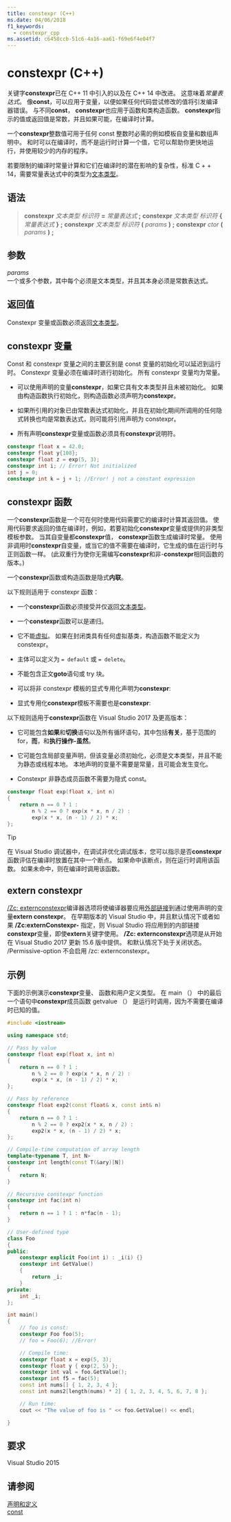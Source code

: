 ```yaml
---
title: constexpr (C++)
ms.date: 04/06/2018
f1_keywords:
  - constexpr_cpp
ms.assetid: c6458ccb-51c6-4a16-aa61-f69e6f4e04f7
---
```

# <a name="constexpr-c"></a>constexpr (C++)

关键字**constexpr**已在 C++ 11 中引入的以及在 C++ 14 中改进。 这意味着*常量表达式*。 像**const**，可以应用于变量，以便如果任何代码尝试修改的值将引发编译器错误。 与不同**const**， **constexpr**也应用于函数和类构造函数。 **constexpr**指示的值或返回值是常数，并且如果可能，在编译时计算。

一个**constexpr**整数值可用于任何 const 整数时必需的例如模板自变量和数组声明中。 和时可以在编译时，而不是运行时计算一个值，它可以帮助你更快地运行，并使用较少的内存的程序。

若要限制的编译时常量计算和它们在编译时的潜在影响的复杂性，标准 C + + 14，需要常量表达式中的类型为[文本类型](trivial-standard-layout-and-pod-types.md#literal_types)。

## <a name="syntax"></a>语法

> **constexpr** *文本类型* *标识符* **=** *常量表达式* **;** 
>  **constexpr** *文本类型* *标识符* **{** *常量表达式* **}** **;** 
>  **constexpr** *文本类型* *标识符* **(** *params* **)** **;** 
>  **constexpr** *ctor* **(** *params* **)** **;**

## <a name="parameters"></a>参数

*params*<br/>
一个或多个参数，其中每个必须是文本类型，并且其本身必须是常数表达式。

## <a name="return-value"></a>返回值

Constexpr 变量或函数必须返回[文本类型](trivial-standard-layout-and-pod-types.md#literal_types)。

## <a name="constexpr-variables"></a>constexpr 变量

Const 和 constexpr 变量之间的主要区别是 const 变量的初始化可以延迟到运行时。 Constexpr 变量必须在编译时进行初始化。  所有 constexpr 变量均为常量。

- 可以使用声明的变量**constexpr**，如果它具有文本类型并且未被初始化。 如果由构造函数执行初始化，则构造函数必须声明为**constexpr**。

- 如果所引用的对象已由常数表达式初始化，并且在初始化期间所调用的任何隐式转换也均是常数表达式，则可能将引用声明为 constexpr。

- 所有声明**constexpr**变量或函数必须具有**constexpr**说明符。

```cpp
constexpr float x = 42.0;
constexpr float y{108};
constexpr float z = exp(5, 3);
constexpr int i; // Error! Not initialized
int j = 0;
constexpr int k = j + 1; //Error! j not a constant expression
```

## <a name="constexpr_functions"></a> constexpr 函数

一个**constexpr**函数是一个可在何时使用代码需要它的编译时计算其返回值。 使用代码要求返回的值在编译时，例如，若要初始化**constexpr**变量或提供的非类型模板参数。 当其自变量都**constexpr**值， **constexpr**函数生成编译时常量。 使用非调用时**constexpr**自变量，或当它的值不需要在编译时，它生成的值在运行时与正则函数一样。 (此双重行为使你无需编写**constexpr**和非-**constexpr**相同函数的版本。)

一个**constexpr**函数或构造函数是隐式**内联**。

以下规则适用于 constexpr 函数：

- 一个**constexpr**函数必须接受并仅返回[文本类型](trivial-standard-layout-and-pod-types.md#literal_types)。

- 一个**constexpr**函数可以是递归。

- 它不能[虚拟](../cpp/virtual-cpp.md)。 如果在封闭类具有任何虚拟基类，构造函数不能定义为 constexpr。

- 主体可以定义为 `= default` 或 `= delete`。

- 不能包含正文**goto**语句或 try 块。

- 可以将非 constexpr 模板的显式专用化声明为**constexpr**:

- 显式专用化**constexpr**模板不需要也是**constexpr**:

以下规则适用于**constexpr**函数在 Visual Studio 2017 及更高版本：

- 它可能包含**如果**和**切换**语句以及所有循环语句，其中包括**有关**，基于范围的 for，**而**，和**执行操作-虽然**。

- 它可能包含局部变量声明，但该变量必须初始化，必须是文本类型，并且不能为静态或线程本地。 本地声明的变量不需要是常量，且可能会发生变化。

- Constexpr 非静态成员函数不需要为隐式 const。

```cpp
constexpr float exp(float x, int n)
{
    return n == 0 ? 1 :
        n % 2 == 0 ? exp(x * x, n / 2) :
        exp(x * x, (n - 1) / 2) * x;
};
```

> [!TIP]
> 在 Visual Studio 调试器中，在调试非优化调试版本，您可以指示是否**constexpr**函数评估在编译时放置在其中一个断点。 如果命中该断点，则在运行时调用该函数。  如果未命中，则在编译时调用该函数。

## <a name="extern-constexpr"></a>extern constexpr

[/Zc: externconstexpr](../build/reference/zc-externconstexpr.md)编译器选项将使编译器要应用[外部链接](../c-language/external-linkage.md)到通过使用声明的变量**extern constexpr**。 在早期版本的 Visual Studio 中，并且默认情况下或者如果 **/Zc:externConstexpr-** 指定，则 Visual Studio 将应用到的内部链接**constexpr**变量，即使**extern**关键字使用。 **/Zc: externconstexpr**选项是从开始在 Visual Studio 2017 更新 15.6 版中提供。 和默认情况下处于关闭状态。 /Permissive-option 不会启用 /zc: externconstexpr。

## <a name="example"></a>示例

下面的示例演示**constexpr**变量、 函数和用户定义类型。 在 main （） 中的最后一个语句中**constexpr**成员函数 getvalue （） 是运行时调用，因为不需要在编译时已知的值。

```cpp
#include <iostream>

using namespace std;

// Pass by value
constexpr float exp(float x, int n)
{
    return n == 0 ? 1 :
        n % 2 == 0 ? exp(x * x, n / 2) :
        exp(x * x, (n - 1) / 2) * x;
};

// Pass by reference
constexpr float exp2(const float& x, const int& n)
{
    return n == 0 ? 1 :
        n % 2 == 0 ? exp2(x * x, n / 2) :
        exp2(x * x, (n - 1) / 2) * x;
};

// Compile-time computation of array length
template<typename T, int N>
constexpr int length(const T(&ary)[N])
{
    return N;
}

// Recursive constexpr function
constexpr int fac(int n)
{
    return n == 1 ? 1 : n*fac(n - 1);
}

// User-defined type
class Foo
{
public:
    constexpr explicit Foo(int i) : _i(i) {}
    constexpr int GetValue()
    {
        return _i;
    }
private:
    int _i;
};

int main()
{
    // foo is const:
    constexpr Foo foo(5);
    // foo = Foo(6); //Error!

    // Compile time:
    constexpr float x = exp(5, 3);
    constexpr float y { exp(2, 5) };
    constexpr int val = foo.GetValue();
    constexpr int f5 = fac(5);
    const int nums[] { 1, 2, 3, 4 };
    const int nums2[length(nums) * 2] { 1, 2, 3, 4, 5, 6, 7, 8 };

    // Run time:
    cout << "The value of foo is " << foo.GetValue() << endl;

}
```

## <a name="requirements"></a>要求

Visual Studio 2015

## <a name="see-also"></a>请参阅

[声明和定义](../cpp/declarations-and-definitions-cpp.md)<br/>
[const](../cpp/const-cpp.md)
